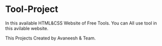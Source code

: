 # Tool-Project
In this available HTML&amp;CSS Website of Free Tools.
You can All use tool in this avilable website.

This Projects Created by Avaneesh & Team.
